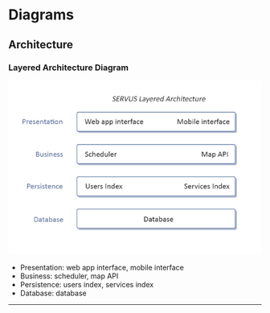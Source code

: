 # Diagrams

## Architecture

### Layered Architecture Diagram

![Layered Architecture Diagram](layered_architecture.png)

-   Presentation: web app interface, mobile interface
-   Business: scheduler, map API
-   Persistence: users index, services index
-   Database: database

---
